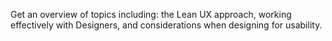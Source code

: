 Get an overview of topics including: the Lean UX approach, working effectively with Designers, and considerations when designing for usability.
<!-- more -->